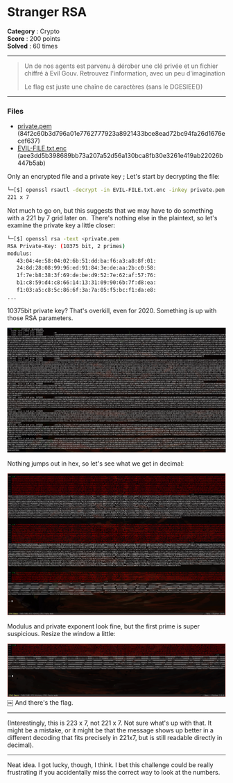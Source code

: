 Stranger RSA
============

**Category** : Crypto  
**Score** : 200 points  
**Solved** : 60 times  

---

>Un de nos agents est parvenu à dérober une clé privée et un fichier chiffré à Evil Gouv. Retrouvez l'information, avec un peu d'imagination
>
>Le flag est juste une chaîne de caractères (sans le DGESIEE{})

---

### Files

 * [private.pem](private.pem) (84f2c60b3d796a01e7762777923a8921433bce8ead72bc94fa26d1676ecef637)
 * [EVIL-FILE.txt.enc](EVIL-FILE.txt.enc) (aee3dd5b398689bb73a207a52d56a130bca8fb30e3261e419ab22026b447b5ab)

Only an encrypted file and a private key ; Let's start by decrypting the file:

```bash
└─[$] openssl rsautl -decrypt -in EVIL-FILE.txt.enc -inkey private.pem 
221 x 7
```

Not much to go on, but this suggests that we may have to do something with a 221 by 7 grid later on. 
There's nothing else in the plaintext, so let's examine the private key a little closer:

```bash
└─[$] openssl rsa -text <private.pem
RSA Private-Key: (10375 bit, 2 primes)
modulus:
   43:04:4e:58:04:02:6b:51:dd:ba:f6:a3:a8:8f:01:
   24:8d:28:08:99:96:ed:91:84:3e:de:aa:2b:c0:58:
   1f:7e:b8:38:3f:69:de:be:d9:52:7e:62:af:57:76:
   b1:c8:59:d4:c8:66:14:13:31:09:90:6b:7f:d8:ea:
   f1:03:a5:c8:5c:86:6f:3a:7a:05:f5:bc:f1:da:e8:
...
```

10375bit private key? That's overkill, even for 2020. Something is up with those RSA parameters.

![asn1parse.png](asn1parse.png)

Nothing jumps out in hex, so let's see what we get in decimal:

![primes_decimal.png](primes_decimal.png)

Modulus and private exponent look fine, but the first prime is super suspicious. Resize the window a little:

![primes_resized.png](primes_resized.png)
￼
And there's the flag.

---

(Interestingly, this is 223 x 7, not 221 x 7. Not sure what's up with that. It might be a mistake, or it might be that the message shows up better in a different decoding that fits precisely in 221x7, but is still readable directly in decimal).

---

Neat idea. I got lucky, though, I think. I bet this challenge could be really frustrating if you accidentally miss the correct way to look at the numbers.
